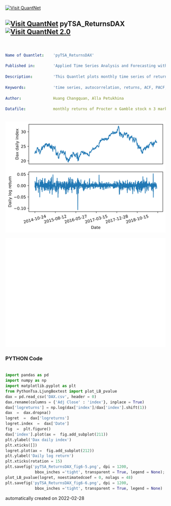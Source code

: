 [<img src="https://github.com/QuantLet/Styleguide-and-FAQ/blob/master/pictures/banner.png" width="888" alt="Visit QuantNet">](http://quantlet.de/)

## [<img src="https://github.com/QuantLet/Styleguide-and-FAQ/blob/master/pictures/qloqo.png" alt="Visit QuantNet">](http://quantlet.de/) **pyTSA_ReturnsDAX** [<img src="https://github.com/QuantLet/Styleguide-and-FAQ/blob/master/pictures/QN2.png" width="60" alt="Visit QuantNet 2.0">](http://quantlet.de/)

```yaml


Name of Quantlet:    'pyTSA_ReturnsDAX'

Published in:        'Applied Time Series Analysis and Forecasting with Python'

Description:         'This Quantlet plots monthly time series of returns of Procter and Gamble from 1961 to 2016 and  their ACF and PACF (Example, 2.4 Figures 2.8-2.9 in the book)'

Keywords:            'time series, autocorrelation, returns, ACF, PACF, plot, visualisation'

Author:              Huang Changquan, Alla Petukhina

Datafile:            monthly returns of Procter n Gamble stock n 3 market indexes 1961 to 2016.csv



```

![Picture1](pyTSA_ReturnsDAX_fig6-5.png)

![Picture2](pyTSA_ReturnsDAX_fig6-6.png)

### PYTHON Code
```python

import pandas as pd
import numpy as np
import matplotlib.pyplot as plt
from PythonTsa.LjungBoxtest import plot_LB_pvalue
dax = pd.read_csv('DAX.csv', header = 0)
dax.rename(columns = {'Adj Close' : 'index'}, inplace = True)
dax['logreturns'] = np.log(dax['index']/dax['index'].shift(1))
dax  =  dax.dropna()
logret  =  dax['logreturns']
logret.index  =  dax['Date']
fig  =  plt.figure()
dax['index'].plot(ax =  fig.add_subplot(211))
plt.ylabel('Dax daily index')
plt.xticks([])
logret.plot(ax =  fig.add_subplot(212))
plt.ylabel('Daily log return')
plt.xticks(rotation = 15)
plt.savefig('pyTSA_ReturnsDAX_fig6-5.png', dpi = 1200, 
             bbox_inches ='tight', transparent = True, legend = None); plt.show()
plot_LB_pvalue(logret, noestimatedcoef = 0, nolags = 48)
plt.savefig('pyTSA_ReturnsDAX_fig6-6.png', dpi = 1200, 
             bbox_inches ='tight', transparent = True, legend = None)
```

automatically created on 2022-02-28